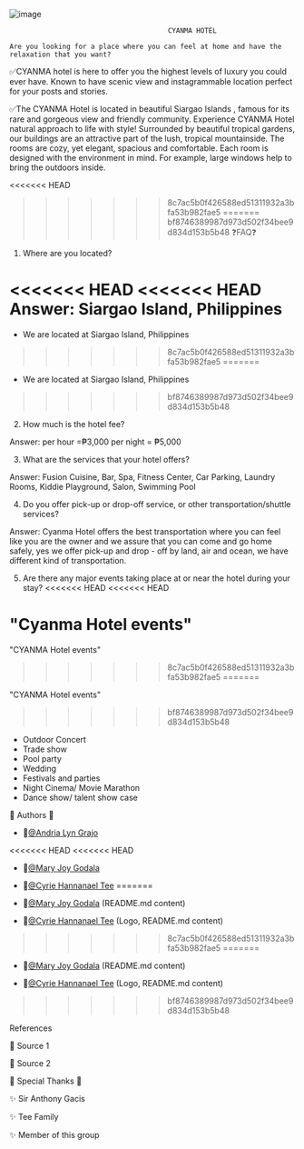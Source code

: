 
![image](https://user-images.githubusercontent.com/96286348/168738146-ad9172dc-a3e0-4376-baf3-f62ffb40a12a.png)

                                           CYANMA HOTEL 
    
    Are you looking for a place where you can feel at home and have the relaxation that you want?

✅CYANMA hotel is here to offer you the highest levels of luxury you could ever have. Known to have scenic view and instagrammable location perfect for your posts and stories.

✅The CYANMA Hotel  is located in beautiful Siargao Islands , famous for its rare and gorgeous view and friendly community. Experience CYANMA Hotel  natural approach to life with style! Surrounded by beautiful tropical gardens, our buildings are an attractive part of the lush, tropical mountainside. The rooms are cozy, yet elegant, spacious and comfortable. Each room is designed with the environment in mind. For example, large windows help to bring the outdoors inside.

<<<<<<< HEAD
>>>>>>> 8c7ac5b0f426588ed51311932a3bfa53b982fae5
=======
>>>>>>> bf8746389987d973d502f34bee9d834d153b5b48
❓FAQ❓

1. Where are you located?

<<<<<<< HEAD
<<<<<<< HEAD
Answer: Siargao Island, Philippines 
=======
- We are located at Siargao Island, Philippines 
>>>>>>> 8c7ac5b0f426588ed51311932a3bfa53b982fae5
=======
- We are located at Siargao Island, Philippines 
>>>>>>> bf8746389987d973d502f34bee9d834d153b5b48

2. How much is the hotel fee?

Answer: per hour =₱3,000 per night = ₱5,000

3. What are the services that your hotel offers?

Answer: Fusion Cuisine, Bar, Spa, Fitness Center, Car Parking, Laundry Rooms, Kiddie Playground, Salon, Swimming Pool

4. Do you offer pick-up or drop-off service, or other transportation/shuttle services?

Answer: Cyanma Hotel offers the best transportation where you can feel like you are the owner and we assure that you can come and go home safely, yes we offer pick-up and drop - off  by land, air and ocean, we have different kind of transportation.

5. Are there any major events taking place at or near the hotel during your stay?
<<<<<<< HEAD
<<<<<<< HEAD

  "Cyanma Hotel events"
=======
 
"CYANMA Hotel events"
>>>>>>> 8c7ac5b0f426588ed51311932a3bfa53b982fae5
=======
 
"CYANMA Hotel events"
>>>>>>> bf8746389987d973d502f34bee9d834d153b5b48

* Outdoor Concert
* Trade show
* Pool party
* Wedding
* Festivals and parties
* Night Cinema/ Movie Marathon
* Dance show/ talent show case


📝 Authors 📝

- 👩[@Andria Lyn Grajo](https://www.github.com/AndriaGrajo09)

<<<<<<< HEAD
<<<<<<< HEAD
- 👩[@Mary Joy Godala](https://www.github.com/mMJ12042001)

- 👩[@Cyrie Hannanael Tee](https://www.github.com/mscyrie131)
=======
- 👩[@Mary Joy Godala](https://www.github.com/mMJ12042001) (README.md content)

- 👩[@Cyrie Hannanael Tee](https://www.github.com/mscyrie131) (Logo, README.md content)
>>>>>>> 8c7ac5b0f426588ed51311932a3bfa53b982fae5
=======
- 👩[@Mary Joy Godala](https://www.github.com/mMJ12042001) (README.md content)

- 👩[@Cyrie Hannanael Tee](https://www.github.com/mscyrie131) (Logo, README.md content)
>>>>>>> bf8746389987d973d502f34bee9d834d153b5b48


 References

 📌 Source 1
  
 📌 Source 2


 💓 Special Thanks 💓


✨ Sir Anthony Gacis

✨ Tee Family

✨ Member of this group

